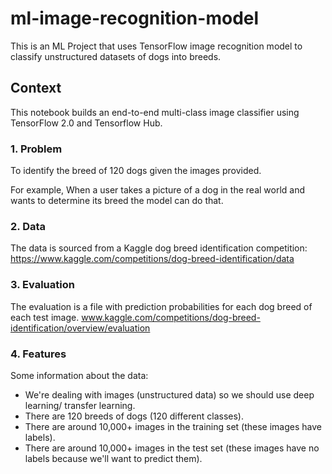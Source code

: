 # ml-image-recognition-model
This is an ML Project that uses TensorFlow image recognition model to classify unstructured datasets of dogs into breeds.

## **Context**
This notebook builds an end-to-end multi-class image classifier using TensorFlow 2.0 and Tensorflow Hub.

### 1. Problem

To identify the breed of 120 dogs given the images provided.

For example, When a user takes a picture of  a dog in the real world and wants to determine its breed the model can do that.

### 2. Data

The data is sourced from a Kaggle dog breed identification competition: https://www.kaggle.com/competitions/dog-breed-identification/data

### 3. Evaluation

The evaluation is a file with prediction probabilities for each dog breed of each test image.
www.kaggle.com/competitions/dog-breed-identification/overview/evaluation

### 4. Features

Some information about the data:
* We're dealing with images (unstructured data) so we should use deep learning/ transfer learning.
* There are 120 breeds of dogs (120 different classes).
* There are around 10,000+ images in the training set (these images have labels).
* There are around 10,000+ images in the test set (these images have no labels because we'll want to predict them).

